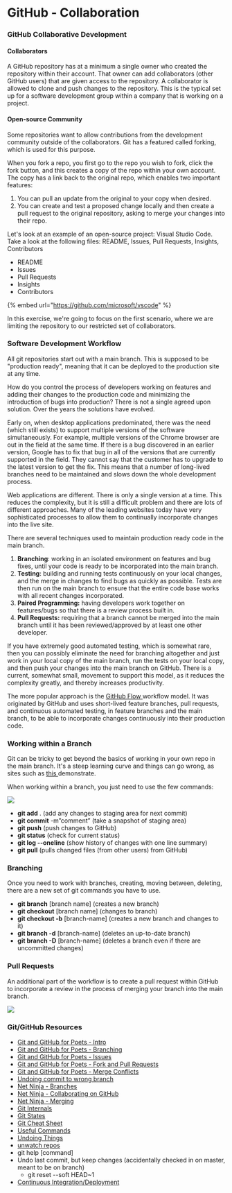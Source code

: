 # GitHub - Collaboration

### GitHub Collaborative Development

#### Collaborators

A GitHub repository has at a minimum a single owner who created the repository within their account. That owner can add collaborators (other GitHub users) that are given access to the repository. A collaborator is allowed to clone and push changes to the repository. This is the typical set up for a software development group within a company that is working on a project. 

#### Open-source Community

Some repositories want to allow contributions from the development community outside of the collaborators. Git has a featured called forking, which is used for this purpose. 

When you fork a repo, you first go to the repo you wish to fork, click the fork button, and this creates a copy of the repo within your own account. The copy has a link back to the original repo, which enables two important features:

1. You can pull an update from the original to your copy when desired.
2. You can create and test a proposed change locally and then create a pull request to the original repository, asking to merge your changes into their repo.

Let's look at an example of an open-source project: Visual Studio Code. Take a look at the following files: README, Issues, Pull Requests, Insights, Contributors

* README
* Issues
* Pull Requests
* Insights
* Contributors

{% embed url="https://github.com/microsoft/vscode" %}



In this exercise, we're going to focus on the first scenario, where we are limiting the repository to our restricted set of collaborators.

### Software Development Workflow

All git repositories start out with a main branch. This is supposed to be "production ready", meaning that it can be deployed to the production site at any time.

How do you control the process of developers working on features and adding their changes to the production code and minimizing the introduction of bugs into production? There is not a single agreed upon solution. Over the years the solutions have evolved.

Early on, when desktop applications predominated, there was the need (which still exists) to support multiple versions of the software simultaneously. For example, multiple versions of the Chrome browser are out in the field at the same time. If there is a bug discovered in an earlier version, Google has to fix that bug in all of the versions that are currently supported in the field. They cannot say that the customer has to upgrade to the latest version to get the fix. This means that a number of long-lived branches need to be maintained and slows down the whole development process.

Web applications are different. There is only a single version at a time. This reduces the complexity, but it is still a difficult problem and there are lots of different approaches.   Many of the leading websites today have very sophisticated processes to allow them to continually incorporate changes into the live site. 

There are several techniques used to maintain production ready code in the main branch.

1. **Branching**: working in an isolated environment on features and bug fixes, until your code is ready to be incorporated into the main branch.
2. **Testing**: building and running tests continuously on your local changes, and the merge in changes to find bugs as quickly as possible. Tests are then run on the main branch to ensure that the entire code base works with all recent changes incorporated. 
3. **Paired Programming:** having developers work together on features/bugs so that there is a review process built in.
4. **Pull Requests:** requiring that a branch cannot be merged into the main branch until it has been reviewed/approved by at least one other developer.

If you have extremely good automated testing, which is somewhat rare, then you can possibly eliminate the need for branching altogether and just work in your local copy of the main branch, run the tests on your local copy, and then push your changes into the main branch on GitHub. There is a current, somewhat small, movement to support this model, as it reduces the complexity greatly, and thereby increases productivity. 

The more popular approach is the [GitHub Flow ](https://guides.github.com/introduction/flow/)workflow model. It was originated by GitHub and uses short-lived feature branches, pull requests, and continuous automated testing, in feature branches and the main branch, to be able to incorporate changes continuously into their production code.



### Working within a Branch

Git can be tricky to get beyond the basics of working in your own repo in the main branch. It's a steep learning curve and things can go wrong, as sites such as [this ](https://ohshitgit.com)demonstrate.

When working within a branch, you just need to use the few commands:

![](https://lh4.googleusercontent.com/hbDQlM2nAxO4rFA0qfWgHv7cg_ee34dzqtzVegcGz3Z9PsR1cEBThKAABelOApeniKMMf4OJ8XHYSKnAiV0D0f6n6skg5gMgulTfwGf29wxKo5Y6PlI16s9h\_2ZXMhcdm61wsDc=s0)

* **git add** . (add any changes to staging area for next commit) 
* **git commit** -m”comment” (take a snapshot of staging area) 
* **git push** (push changes to GitHub) 
* **git status** (check for current status) 
* **git log --oneline** (show history of changes with one line summary)
* **git pull** (pulls changed files (from other users) from GitHub)

### Branching

Once you need to work with branches, creating, moving between, deleting, there are a new set of git commands you have to use.

* **git branch** \[branch name] (creates a new branch) 
* **git checkout** \[branch name] (changes to branch) 
* **git checkout -b** \[branch-name] (creates a new branch and changes to it) 
* **git branch -d** \[branch-name] (deletes an up-to-date branch) 
* **git branch -D** \[branch-name] (deletes a branch even if there are uncommitted changes)

### Pull Requests

An additional part of the workflow is to create a pull request within GitHub to incorporate a review in the process of merging your branch into the main branch.

![](https://lh6.googleusercontent.com/L9sv47IIwoO7xpJt5ufQPRRN9jozkP63tASQAdvO28PVCSV3ws_dO0guPegZiBsNr4vfT1hL7G0\_ltCyA7jPyyFOOpCjGqqbMJk7wp-w4QSYLJlP9yZIUXKdJ2Piu4RkunC3ddQ=s0)



### Git/GitHub Resources

* [Git and GitHub for Poets - Intro](https://www.youtube.com/watch?v=BCQHnlnPusY\&list=PLRqwX-V7Uu6ZF9C0YMKuns9sLDzK6zoiV\&index=2)
* [Git and GitHub for Poets - Branching](https://www.youtube.com/watch?v=oPpnCh7InLY\&list=PLRqwX-V7Uu6ZF9C0YMKuns9sLDzK6zoiV\&index=2\&t=9s)
* [Git and GitHub for Poets - Issues](https://www.youtube.com/watch?v=WMykv2ZMyEQ\&list=PLRqwX-V7Uu6ZF9C0YMKuns9sLDzK6zoiV\&index=4)
* [Git and GitHub for Poets - Fork and Pull Requests](https://www.youtube.com/watch?v=\_NrSWLQsDL4\&list=PLRqwX-V7Uu6ZF9C0YMKuns9sLDzK6zoiV\&index=3)
* [Git and GitHub for Poets - Merge Conflicts](https://www.youtube.com/watch?v=JtIX3HJKwfo\&list=PLRqwX-V7Uu6ZF9C0YMKuns9sLDzK6zoiV\&index=10)
* [Undoing commit to wrong branch](https://www.clearvision-cm.com/blog/what-to-do-when-you-commit-to-the-wrong-git-branch/)
* [Net Ninja - Branches](https://www.youtube.com/watch?v=QV0kVNvkMxc\&list=PL4cUxeGkcC9goXbgTDQ0n\_4TBzOO0ocPR\&index=8)
* [Net Ninja - Collaborating on GitHub](https://www.youtube.com/watch?v=MnUd31TvBoU\&list=PL4cUxeGkcC9goXbgTDQ0n\_4TBzOO0ocPR\&index=12)
* [Net Ninja - Merging](https://www.youtube.com/watch?v=XX-Kct0PfFc\&list=PL4cUxeGkcC9goXbgTDQ0n\_4TBzOO0ocPR\&index=10)
* [Git Internals](https://www.youtube.com/watch?v=fWMKue-WBok\&list=PL9lx0DXCC4BNUby5H58y6s2TQVLadV8v7\&index=3)
* [Git States](https://www.youtube.com/watch?v=r8GeKo17VWE)
* [Git Cheat Sheet](https://training.github.com/downloads/github-git-cheat-sheet/)
* [Useful Commands](https://www.youtube.com/watch?v=wnYL4yUd-z0)
* [Undoing Things](https://git-scm.com/book/en/v2/Git-Basics-Undoing-Things)
* [unwatch repos](https://github.com/watching)
* git help \[command]
* Undo last commit, but keep changes (accidentally checked in on master, meant to be on branch)
  * git reset --soft HEAD\~1
* [Continuous Integration/Deployment](https://resources.github.com/ci-cd/)

